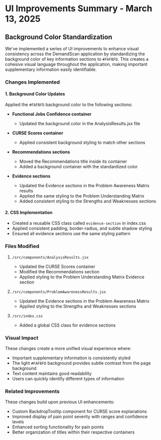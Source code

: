 # UI Improvements Summary - March 13, 2025

## Background Color Standardization

We've implemented a series of UI improvements to enhance visual consistency across the DemandScan application by standardizing the background color of key information sections to `#FAFBFD`. This creates a cohesive visual language throughout the application, making important supplementary information easily identifiable.

### Changes Implemented

#### 1. Background Color Updates

Applied the `#FAFBFD` background color to the following sections:

- **Functional Jobs Confidence container**
  - Updated the background color in the AnalysisResults.jsx file

- **CURSE Scores container**
  - Applied consistent background styling to match other sections

- **Recommendations sections**
  - Moved the Recommendations title inside its container
  - Added a background container with the standardized color

- **Evidence sections**
  - Updated the Evidence sections in the Problem Awareness Matrix results
  - Applied the same styling to the Problem Understanding Matrix
  - Added consistent styling to the Strengths and Weaknesses sections

#### 2. CSS Implementation

- Created a reusable CSS class called `evidence-section` in index.css
- Applied consistent padding, border-radius, and subtle shadow styling
- Ensured all evidence sections use the same styling pattern

### Files Modified

1. `/src/components/AnalysisResults.jsx`
   - Updated the CURSE Scores container
   - Modified the Recommendations section
   - Applied styling to the Problem Understanding Matrix Evidence section

2. `/src/components/ProblemAwarenessResults.jsx`
   - Updated the Evidence sections in the Problem Awareness Matrix
   - Applied styling to the Strengths and Weaknesses sections

3. `/src/index.css`
   - Added a global CSS class for evidence sections

### Visual Impact

These changes create a more unified visual experience where:

- Important supplementary information is consistently styled
- The light `#FAFBFD` background provides subtle contrast from the page background
- Text content maintains good readability
- Users can quickly identify different types of information

### Related Improvements

These changes build upon previous UI enhancements:

- Custom BackdropTooltip component for CURSE score explanations
- Improved display of pain point severity with ranges and confidence levels
- Enhanced sorting functionality for pain points
- Better organization of titles within their respective containers

